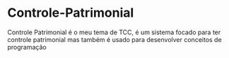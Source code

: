 # Controle-Patrimonial
Controle Patrimonial é o meu tema de TCC, é um sistema focado para ter controle patrimonial mas também é usado para desenvolver conceitos de programação
